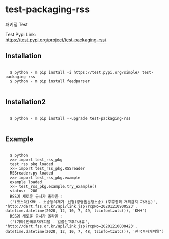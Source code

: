 # test-packaging-rss

패키징 Test  

Test Pypi Link:  
https://test.pypi.org/project/test-packaging-rss/  
  
  
## Installation
<pre>
<code>
  $ python - m pip install -i https://test.pypi.org/simple/ test-packaging-rss
  $ python - m pip install feedparser
</code>
</pre>
  
  
## Installation2 
<pre>
<code>
  $ python - m pip install --upgrade test-packaging-rss
</code>
</pre>

## Example

<pre>
<code>
  $ python
  >>> import test_rss_pkg  
  test rss pkg loaded  
  >>> import test_rss_pkg.RSSreader  
  RSSreader.py loaded  
  >>> import test_rss_pkg.example
  example loaded
  >>> test_rss_pkg.example.try_example()
  status:  200
  RSS에 새로운 공시가 올라옴 : 
  ('(코스닥)KMH - 소송등의제기ㆍ신청(경영권분쟁소송) (주주총회 개최금지 가처분)', 'http://dart.fss.or.kr/api/link.jsp?rcpNo=20201210900523', datetime.datetime(2020, 12, 10, 7, 49, tzinfo=tzutc()), 'KMH')
  RSS에 새로운 공시가 올라옴 : 
  ('(기타)한국투자캐피탈 - 일괄신고추가서류', 'http://dart.fss.or.kr/api/link.jsp?rcpNo=20201210000423', datetime.datetime(2020, 12, 10, 7, 48, tzinfo=tzutc()), '한국투자캐피탈')
</code>
</pre>
